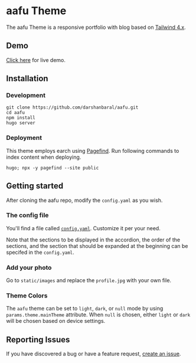 # aafu Theme

The aafu Theme is a responsive portfolio with blog based on [Tailwind 4.x](https://tailwindcss.com/).

## Demo

[Click here](https://aafu.pages.dev/) for live demo.

## Installation

### Development

```shell
git clone https://github.com/darshanbaral/aafu.git
cd aafu
npm install
hugo server
```

### Deployment

This theme employs earch using [Pagefind](https://pagefind.app/). Run following commands to index content when deploying.

```shell
hugo; npx -y pagefind --site public
```

## Getting started

After cloning the aafu repo, modify the `config.yaml` as you wish.

### The config file

You'll find a file called [`config.yaml`](//github.com/darshanbaral/aafu/blob/master/config.yaml). Customize it per your need.

Note that the sections to be displayed in the accordion, the order of the sections, and the section that should be expanded at the beginning can be specifed in the `config.yaml`.

### Add your photo

Go to `static/images` and replace the `profile.jpg` with your own file.

### Theme Colors

The `aafu` theme can be set to `light`, `dark`, or `null` mode by using `params.theme.mainTheme` attribute. When `null` is chosen, either `light` or `dark` will be chosen based on device settings.

## Reporting Issues

If you have discovered a bug or have a feature request, [create an issue](https://github.com/darshanbaral/aafu/issues/new).
